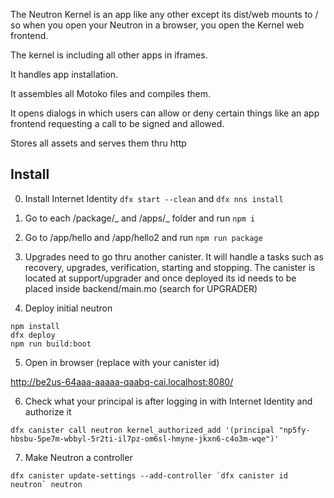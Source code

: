 The Neutron Kernel is an app like any other except its dist/web mounts to / so when you open your Neutron in a browser, you open the Kernel web frontend.

The kernel is including all other apps in iframes.

It handles app installation.

It assembles all Motoko files and compiles them.

It opens dialogs in which users can allow or deny certain things like an app frontend requesting a call to be signed and allowed.

Stores all assets and serves them thru http

## Install

0. Install Internet Identity `dfx start --clean` and `dfx nns install`

1. Go to each /package/_ and /apps/_ folder and run `npm i`

2. Go to /app/hello and /app/hello2 and run `npm run package`

3. Upgrades need to go thru another canister. It will handle a tasks such as recovery, upgrades, verification, starting and stopping. The canister is located at support/upgrader and once deployed its id needs to be placed inside backend/main.mo (search for UPGRADER)

4. Deploy initial neutron

```
npm install
dfx deploy
npm run build:boot
```

5. Open in browser (replace with your canister id)

http://be2us-64aaa-aaaaa-qaabq-cai.localhost:8080/

6. Check what your principal is after logging in with Internet Identity and authorize it

```
dfx canister call neutron kernel_authorized_add '(principal "np5fy-hbsbu-5pe7m-wbbyl-5r2ti-il7pz-om6sl-hmyne-jkxn6-c4o3m-wqe")'
```

7. Make Neutron a controller

```
dfx canister update-settings --add-controller `dfx canister id neutron` neutron
```
